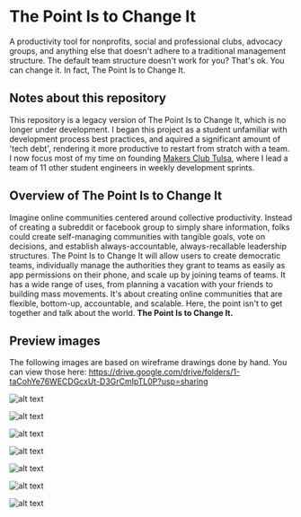 # The Point Is to Change It
A productivity tool for nonprofits, social and professional clubs, advocacy groups, and anything else that doesn't adhere to a traditional management structure. The default team structure doesn't work for you? That's ok. You can change it. In fact, The Point Is to Change It.

## Notes about this repository
This repository is a legacy version of The Point Is to Change It, which is no longer under development. I began this project as a student unfamiliar with development process best practices, and aquired a significant amount of 'tech debt', rendering it more productive to restart from stratch with a team. I now focus most of my time on founding [Makers Club Tulsa](https://github.com/Holberton-Makers-Club), where I lead a team of 11 other student engineers in weekly development sprints.

## Overview of The Point Is to Change It
Imagine online communities centered around collective productivity. Instead of creating a subreddit or facebook group to simply share information, folks could create self-managing communities with tangible goals, vote on decisions, and establish always-accountable, always-recallable leadership structures. The Point Is to Change It will allow users to create democratic teams, individually manage the authorities they grant to teams as easily as app permissions on their phone, and scale up by joining teams of teams. It has a wide range of uses, from planning a vacation with your friends to building mass movements. It's about creating online communities that are flexible, bottom-up, accountable, and scalable. Here, the point isn't to get together and talk about the world. <b>The Point Is to Change It.</b>

## Preview images
The following images are based on wireframe drawings done by hand. You can view those here:
https://drive.google.com/drive/folders/1-taCohYe76WECDGcxUt-D3GrCmIpTL0P?usp=sharing

![alt text](https://i.imgur.com/RbTiGZ4.png)

![alt text](https://i.imgur.com/2kFltIR.png)

![alt text](https://i.imgur.com/XPhsQFB.png)

![alt text](https://i.imgur.com/lPgO0xL.png)

![alt text](https://i.imgur.com/rTRZDil.png)

![alt text](https://i.imgur.com/v0XUw25.png)

![alt text](https://i.imgur.com/3pBPShh.png)
